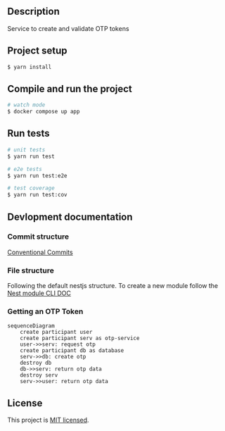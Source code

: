 ## Description

Service to create and validate OTP tokens

## Project setup

```bash
$ yarn install
```

## Compile and run the project

```bash
# watch mode
$ docker compose up app
```

## Run tests

```bash
# unit tests
$ yarn run test

# e2e tests
$ yarn run test:e2e

# test coverage
$ yarn run test:cov
```

## Devlopment documentation

### Commit structure

[Conventional Commits](https://www.conventionalcommits.org/en/v1.0.0/)

### File structure

Following the default nestjs structure. To create a new module follow the [Nest module CLI DOC](https://docs.nestjs.com/modules)

### Getting an OTP Token

```mermaid
sequenceDiagram
    create participant user
    create participant serv as otp-service
    user->>serv: request otp
    create participant db as database
    serv->>db: create otp
    destroy db
    db->>serv: return otp data
    destroy serv
    serv->>user: return otp data
```


## License

This project is [MIT licensed](https://github.com/nestjs/nest/blob/master/LICENSE).
